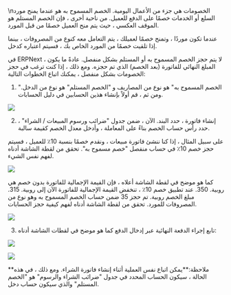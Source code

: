 \nالخصومات هي جزء من الأعمال اليومية. الخصم المسموح به هو عندما يمنح مورد السلع أو الخدمات خصمًا على الدفع للعميل. من ناحية أخرى ، فإن الخصم المستلم هو الموقف العكسي ، حيث يتم منح العميل خصمًا من قبل المورد.

عندما تكون موردًا ، وتمنح خصمًا لعميلك ، يتم التعامل معه كنوع من المصروفات ، بينما إذا تلقيت خصمًا من المورد الخاص بك ، فسيتم اعتباره كدخل.

في ERPNext ، لا يتم حجز الخصم المسموح به أو المستلم بشكل منفصل. عادةً ما يكون المبلغ النهائي للفاتورة (بعد الخصم) الذي تم حجزه. ومع ذلك ، إذا كنت ترغب في حجز الخصومات بشكل منفصل ، يمكنك اتباع الخطوات التالية:

1) "الخصم المسموح به" هو نوع من المصاريف و "الخصم المستلم" هو نوع من الدخل. ومن ثم ، قم أولاً بإنشاء هذين الحسابين في دليل الحسابات.

![](https://docs.erpnext.com/files/tE7sKIX.png)

2) إنشاء فاتورة ، حدد البند. الآن ، ضمن جدول "ضرائب ورسوم المبيعات / الشراء" ، حدد رأس حساب الخصم بناءً على المعاملة ، وأدخل معدل الخصم كقيمة سالبة.

على سبيل المثال ، إذا كنا ننشئ فاتورة مبيعات ، ونقدم خصمًا بنسبة 10٪ للعميل ، فسيتم حجز خصم 10٪ في حساب منفصل "خصم مسموح به". تحقق من لقطة الشاشة أدناه لفهم نفس الشيء.

![](https://docs.erpnext.com/files/8QtX0DE.jpe)

كما هو موضح في لقطة الشاشة أعلاه ، فإن القيمة الإجمالية للفاتورة بدون خصم هي روبية. 350. عند تطبيق خصم 10٪ ، تنخفض القيمة الإجمالية للفاتورة الآن إلى روبية. 315. مبلغ الخصم روبية. تم حجز 35 ضمن حساب الخصم المسموح به وهو نوع من المصروفات للمورد. تحقق من لقطة الشاشة أدناه لفهم كيفية حجز الحسابات.

![](https://docs.erpnext.com/files/IMAGE٪202020-11-18٪2011:45:41.jpg)

3) تابع إجراء الدفعة النهائية عبر إدخال الدفع كما هو موضح في لقطات الشاشة أدناه:

![](https://docs.erpnext.com/files/18fssIO.png)

![](https://docs.erpnext.com/files/rDzKNPb.png)

**ملاحظة:**يمكن اتباع نفس العملية أثناء إنشاء فاتورة الشراء. ومع ذلك ، في هذه الحالة ، سيكون الحساب المحدد في جدول "ضرائب الشراء والرسوم" هو "الخصم المستلم" والذي سيكون حساب دخل.